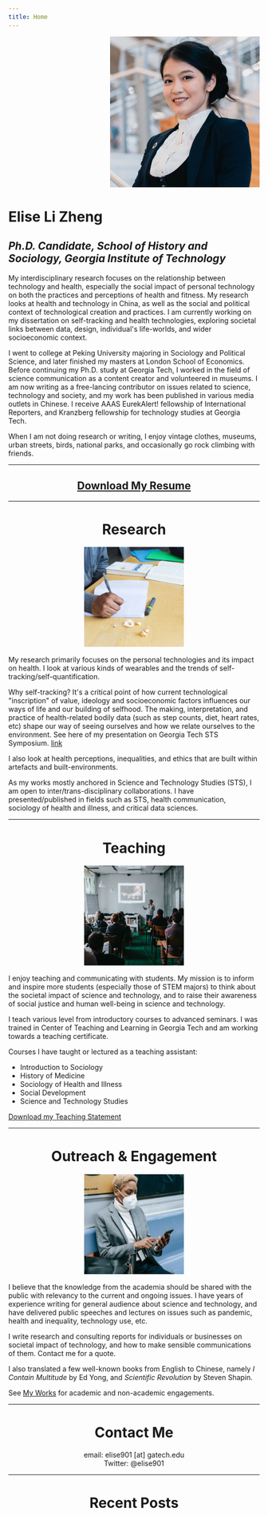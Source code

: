 ```yaml
---
title: Home
---
```


<p align="right">
<img src="https://github.com/elise901/elise901/blob/master/lizheng.jpg?raw=true" alt="" width="300px"/>
</p>

# Elise Li Zheng

## _Ph.D. Candidate, School of History and Sociology, Georgia Institute of Technology_

My interdisciplinary research focuses on the relationship between technology and health, especially the social impact of personal technology on both the practices and perceptions of health and fitness. My research looks at health and technology in China, as well as the social and political context of technological creation and practices. I am currently working on my dissertation on self-tracking and health technologies, exploring societal links between data, design, individual's life-worlds, and wider socioeconomic context. 

I went to college at Peking University majoring in Sociology and Political Science, and later finished my masters at London School of Economics. Before continuing my Ph.D. study at Georgia Tech, I worked in the field of science communication as a content creator and volunteered in museums. I am now writing as a free-lancing contributor on issues related to science, technology and society, and my work has been published in various media outlets in Chinese. I receive AAAS EurekAlert! fellowship of International Reporters, and Kranzberg fellowship for technology studies at Georgia Tech.

When I am not doing research or writing, I enjoy vintage clothes, museums, urban streets, birds, national parks, and occasionally go rock climbing with friends.

---


[<center> <h2>Download My Resume</h2> </center>](https://github.com/elise901/elise901/raw/master/CV_Zheng%2C%20Elise%20Li_2021_12.pdf)


---


<center> <h1>Research</h1> </center>


<p align="center">
<img src="https://github.com/elise901/elise901/blob/master/research.jpg?raw=true" width="200px" />
</p>





My research primarily focuses on the personal technologies and its impact on health. I look at various kinds of wearables and the trends of self-tracking/self-quantification.

Why self-tracking? It's a critical point of how current technological "inscription" of value, ideology and socioeconomic factors influences our ways of life and our building of selfhood. The making, interpretation, and practice of health-related bodily data (such as step counts, diet, heart rates, etc) shape our way of seeing ourselves and how we relate ourselves to the environment. See here of my presentation on Georgia Tech STS Symposium. [link](https://github.com/elise901/elise901/raw/master/STS%20Symposium.pptx)

I also look at health perceptions, inequalities, and ethics that are built within artefacts and built-environments. 

As my works mostly anchored in Science and Technology Studies (STS), I am open to inter/trans-disciplinary collaborations. I have presented/published in fields such as STS, health communication, sociology of health and illness, and critical data sciences.



---

<center> <h1>Teaching</h1> </center>

<p align="center">
<img src="https://github.com/elise901/elise901/blob/master/mode2.jpg?raw=true" width="200px" />
</p>




I enjoy teaching and communicating with students. My mission is to inform and inspire more students (especially those of STEM majors) to think about the societal impact of science and technology, and to raise their awareness of social justice and human well-being in science and technology. 

I teach various level from introductory courses to advanced seminars. I was trained in Center of Teaching and Learning in Georgia Tech and am working towards a teaching certificate.

Courses I have taught or lectured as a teaching assistant:

* Introduction to Sociology
* History of Medicine
* Sociology of Health and Illness
* Social Development
* Science and Technology Studies

[Download my Teaching Statement](https://github.com/elise901/elise901/raw/master/Teaching%20Statement_Elise.pdf)


---

<center> <h1>Outreach & Engagement</h1></center>

<p align="center">
<img src="https://github.com/elise901/elise901/blob/master/outreach.jpg?raw=true" width="200px" />
</p>





I believe that the knowledge from the academia should be shared with the public with relevancy to the current and ongoing issues. I have years of experience writing for general audience about science and technology, and have delivered public speeches and lectures on issues such as pandemic, health and inequality, technology use, etc. 

I write research and consulting reports for individuals or businesses on societal impact of technology, and how to make sensible communications of them. Contact me for a quote. 

I also translated a few well-known books from English to Chinese, namely _I Contain Multitude_ by Ed Yong, and _Scientific Revolution_ by Steven Shapin. 

See [My Works](/works) for academic and non-academic engagements.


---

<center> <h1>Contact Me</h1></center>

<center>email: elise901 [at] gatech.edu<center>

<center>Twitter: @elise901<center>

---




<center> <h1>Recent Posts</h1> </center>